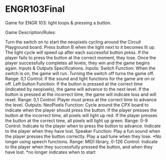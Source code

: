 # ENGR103Final
Game for ENGR 103: light loops &amp; pressing a button.

Game Description/Rules:

Turn the switch on to start the neopixels cycling around the Circuit Playground board. Press button B when the light next to it becomes lit up. The light cycle will speed up after each successful button press. If the player fails to press the button at the correct moment, they lose. Once the player successfully completes all levels, they win and the game begins again.
Inputs & Outputs Specifications.
Inputs:
Switch 
Function: When the switch is on, the game will run. Turning the switch off turns the game off. 
Range: 0,1
Control: If the sound and light functions for the game are on or off.
	Left button
Function: If the button is pressed at the correct time (indicated by neopixels), the game will advance to the next level. If the button is pressed at the incorrect time, the game will indicate loss and will reset.
Range: 0,1
Control: Player must press at the correct time to advance the level. 
Outputs:
	NeoPixels
Function: Cycle around the CPX board to indicate when the player should press the button. If the player presses the button at the incorrect time, all pixels will light up red. If the player presses the button at the correct time, all pixels will light up green.
Range: 0-9
Control: Indicate to the player when to press the button to advance. Indicate to the player when they have lost.
	Speaker
Function: Play a fun sound when the player presses the button correctly. Play a sad tune when they lose. *No longer using speech functions.
Range: MIDI library, 0-126
Control: Indicate to the player when they successfully pressed the button, and when they have lost. *no longer indicates when to start
